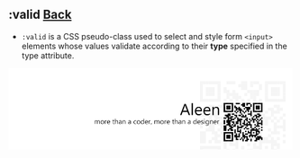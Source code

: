 ## :valid [**Back**](./../pseudoClass.md)

- `:valid` is a CSS pseudo-class used to select and style form `<input>` elements whose values validate according to their **type** specified in the type attribute.

<a href="http://aleen42.github.io/" target="_blank" ><img src="./../../../pic/tail.gif"></a>